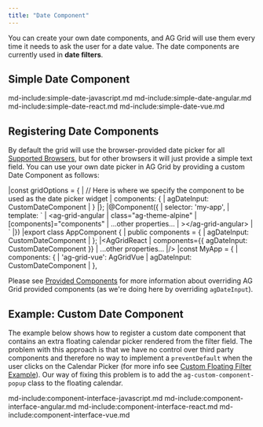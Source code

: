 ```yaml
---
title: "Date Component"
---
```


You can create your own date components, and AG Grid will use them every time it needs to ask the user for a date value. The date components are currently used in **date filters**.
  
## Simple Date Component

md-include:simple-date-javascript.md 
md-include:simple-date-angular.md
md-include:simple-date-react.md 
md-include:simple-date-vue.md 

## Registering Date Components

By default the grid will use the browser-provided date picker for all [Supported Browsers](/supported-browsers/), but for other browsers it will just provide a simple text field. You can use your own date picker in AG Grid by providing a custom Date Component as follows:

<framework-specific-section frameworks="javascript">
<snippet transform={false}>
|const gridOptions = {
|    // Here is where we specify the component to be used as the date picker widget
|    components: {
|        agDateInput: CustomDateComponent
|    }
|};
</snippet>
</framework-specific-section>

<framework-specific-section frameworks="angular">
<snippet transform={false} language="ts">
|@Component({
|    selector: 'my-app',
|    template: `
|      &lt;ag-grid-angular
|          class="ag-theme-alpine"
|          [components]="components"
|          ...other properties...  
|      >&lt;/ag-grid-angular>
|    `
|})
|export class AppComponent {
|    public components = {
|        agDateInput: CustomDateComponent
|    };
</snippet>
</framework-specific-section>

<framework-specific-section frameworks="react">
<snippet transform={false} language="jsx">
|&lt;AgGridReact
|    components={{ agDateInput: CustomDateComponent }}
|    ...other properties...
|/>
</snippet>
</framework-specific-section>

<framework-specific-section frameworks="vue">
<snippet transform={false}>
|const MyApp = {
|    components: {
|        'ag-grid-vue': AgGridVue
|        agDateInput: CustomDateComponent
|    },
</snippet>
</framework-specific-section>

Please see [Provided Components](../components/#grid-provided-components) for more information about overriding AG Grid provided components (as we're doing here
by overriding `agDateInput`).

## Example: Custom Date Component

The example below shows how to register a custom date component that contains an extra floating calendar picker rendered from the filter field. The problem with this approach is that we have no control over third party components and therefore no way to implement a `preventDefault` when the user clicks on the Calendar Picker (for more info see [Custom Floating Filter Example](/component-floating-filter/#example-custom-floating-filter)). Our way of fixing this problem is to add the `ag-custom-component-popup` class to the floating calendar.

<grid-example title='Custom Date Component' name='custom-date' type='generated' options='{ "extras": ["fontawesome", "flatpickr"] }'></grid-example>

md-include:component-interface-javascript.md
md-include:component-interface-angular.md
md-include:component-interface-react.md
md-include:component-interface-vue.md

<interface-documentation interfaceName='IDateParams' overridesrc='component-date/resources/dateParams.json' ></interface-documentation>



